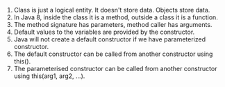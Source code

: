 1. Class is just a logical entity. It doesn't store data. Objects store data.
2. In Java 8, inside the class it is a method, outside a class it is a function.
3. The method signature has parameters, method caller has arguments.
4. Default values to the variables are provided by the constructor.
5. Java will not create a default constructor if we have parameterized constructor.
6. The default constructor can be called from another constructor using this().
7. The parameterised constructor can be called from another constructor using this(arg1, arg2, ...).
